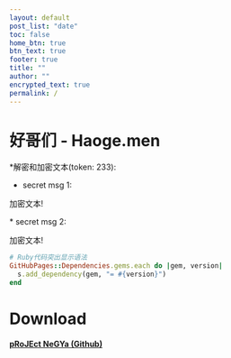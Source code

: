 ```yaml
---
layout: default
post_list: "date"
toc: false
home_btn: true
btn_text: true
footer: true
title: ""
author: ""
encrypted_text: true
permalink: /
---
```


# 好哥们 - Haoge.men
 
*解密和加密文本(token: 233): 
  * secret msg 1: 
  <p class="encrypted" id="/MZAf/PKx9jpw8/Jnp7XQQFki2ibGnArZP46W+keVThXquhWwFROEFnbY8eC57Tw==">加密文本!</p>
  * secret msg 2: 
  <p class="encrypted" id="G7D+0370pNmixIP1j7teCg1jtm9XCdOWYFH61lcM0LYWlT0hB3rS9raIs=">加密文本!</p>

```ruby
# Ruby代码突出显示语法
GitHubPages::Dependencies.gems.each do |gem, version|
  s.add_dependency(gem, "= #{version}")
end
```
# Download

[**pRoJEct NeGYa (Github)**](https://github.com/akiritsu/pRoJEct-NeGYa)

